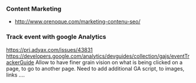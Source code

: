 ### Content Marketing 

* http://www.orenoque.com/marketing-contenu-seo/

### Track event with google Analytics

https://prj.adyax.com/issues/43831   
https://developers.google.com/analytics/devguides/collection/gajs/eventTrackerGuide
Allow to have finer grain vision on what is being clicked on a page, to go to another page. 
Need to add additional GA script, to images, links ....